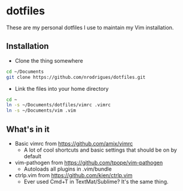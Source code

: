 # dotfiles

These are my personal dotfiles I use to maintain my Vim installation.

## Installation

* Clone the thing somewhere
```sh
cd ~/Documents
git clone https://github.com/nrodrigues/dotfiles.git
```

* Link the files into your home directory
```sh
cd ~
ln -s ~/Documents/dotfiles/vimrc .vimrc
ln -s ~/Documents/vim .vim
```

## What's in it

* Basic vimrc from https://github.com/amix/vimrc
  * A lot of cool shortcuts and basic settings that should be on by default
* vim-pathogen from https://github.com/tpope/vim-pathogen
  * Autoloads all plugins in .vim/bundle
* ctrlp.vim from https://github.com/kien/ctrlp.vim
  * Ever used Cmd+T in TextMat/Sublime? It's the same thing.
